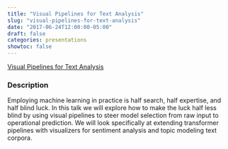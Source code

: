```yaml
---
title: "Visual Pipelines for Text Analysis"
slug: "visual-pipelines-for-text-analysis"
date: "2017-06-24T12:00:00-05:00"
draft: false
categories: presentations
showtoc: false
---
```


[Visual Pipelines for Text Analysis](http://data-intelligence.ai/presentations/13)

### Description

Employing machine learning in practice is half search, half expertise, and half blind luck. In this talk we will explore how to make the luck half less blind by using visual pipelines to steer model selection from raw input to operational prediction. We will look specifically at extending transformer pipelines with visualizers for sentiment analysis and topic modeling text corpora.

